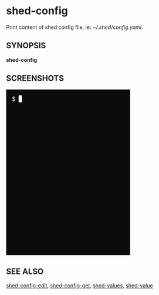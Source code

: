 # shed-config

Print content of shed config file, ie: _~/.shed/config.yaml_.

## SYNOPSIS

**shed-config**

## SCREENSHOTS

![shed-config](shed-config.gif "shed-config")

## SEE ALSO

[shed-config-edit](shed-config-edit.md), [shed-config-get](shed-config-get.md), [shed-values](shed-values.md), [shed-value](shed-value.md)

